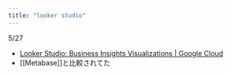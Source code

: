 ```yaml
---
title: "looker studio"
---
```


5/27
- [Looker Studio: Business Insights Visualizations | Google Cloud](https://cloud.google.com/looker-studio)
- [[Metabase]]と比較されてた


